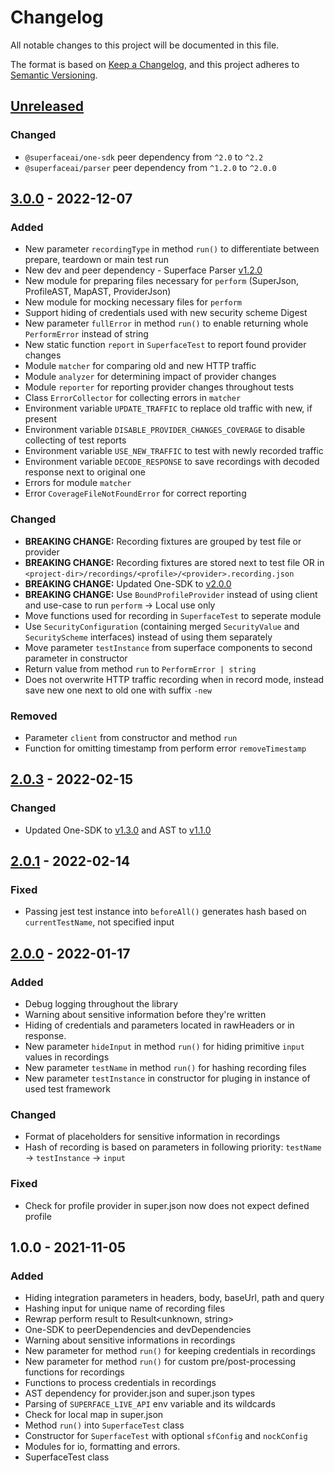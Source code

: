# Changelog

All notable changes to this project will be documented in this file.

The format is based on [Keep a Changelog](https://keepachangelog.com/en/1.0.0/),
and this project adheres to [Semantic Versioning](https://semver.org/spec/v2.0.0.html).

## [Unreleased]
### Changed
- `@superfaceai/one-sdk` peer dependency from `^2.0` to `^2.2`
- `@superfaceai/parser` peer dependency from `^1.2.0` to `^2.0.0`

## [3.0.0] - 2022-12-07
### Added
- New parameter `recordingType` in method `run()` to differentiate between prepare, teardown or main test run
- New dev and peer dependency - Superface Parser [v1.2.0](https://github.com/superfaceai/parser/releases/tag/v1.2.0)
- New module for preparing files necessary for `perform` (SuperJson, ProfileAST, MapAST, ProviderJson)
- New module for mocking necessary files for `perform`
- Support hiding of credentials used with new security scheme Digest
- New parameter `fullError` in method `run()` to enable returning whole `PerformError` instead of string
- New static function `report` in `SuperfaceTest` to report found provider changes
- Module `matcher` for comparing old and new HTTP traffic
- Module `analyzer` for determining impact of provider changes
- Module `reporter` for reporting provider changes throughout tests
- Class `ErrorCollector` for collecting errors in `matcher`
- Environment variable `UPDATE_TRAFFIC` to replace old traffic with new, if present
- Environment variable `DISABLE_PROVIDER_CHANGES_COVERAGE` to disable collecting of test reports
- Environment variable `USE_NEW_TRAFFIC` to test with newly recorded traffic
- Environment variable `DECODE_RESPONSE` to save recordings with decoded response next to original one
- Errors for module `matcher`
- Error `CoverageFileNotFoundError` for correct reporting

### Changed
- **BREAKING CHANGE:** Recording fixtures are grouped by test file or provider
- **BREAKING CHANGE:** Recording fixtures are stored next to test file OR in `<project-dir>/recordings/<profile>/<provider>.recording.json`
- **BREAKING CHANGE:** Updated One-SDK to [v2.0.0](https://github.com/superfaceai/one-sdk-js/releases/tag/v2.0.0)
- **BREAKING CHANGE:** Use `BoundProfileProvider` instead of using client and use-case to run `perform` -> Local use only
- Move functions used for recording in `SuperfaceTest` to seperate module
- Use `SecurityConfiguration` (containing merged `SecurityValue` and `SecurityScheme` interfaces) instead of using them separately
- Move parameter `testInstance` from superface components to second parameter in constructor
- Return value from method `run` to `PerformError | string`
- Does not overwrite HTTP traffic recording when in record mode, instead save new one next to old one with suffix `-new`

### Removed
- Parameter `client` from constructor and method `run`
- Function for omitting timestamp from perform error `removeTimestamp`

## [2.0.3] - 2022-02-15
### Changed
- Updated One-SDK to [v1.3.0](https://github.com/superfaceai/one-sdk-js/releases/tag/v1.3.0) and AST to [v1.1.0](https://github.com/superfaceai/ast-js/releases/tag/v1.1.0)

## [2.0.1] - 2022-02-14
### Fixed
- Passing jest test instance into `beforeAll()` generates hash based on `currentTestName`, not specified input

## [2.0.0] - 2022-01-17
### Added
- Debug logging throughout the library
- Warning about sensitive information before they're written
- Hiding of credentials and parameters located in rawHeaders or in response.
- New parameter `hideInput` in method `run()` for hiding primitive `input` values in recordings
- New parameter `testName` in method `run()` for hashing recording files
- New parameter `testInstance` in constructor for pluging in instance of used test framework

### Changed
- Format of placeholders for sensitive information in recordings
- Hash of recording is based on parameters in following priority: `testName` -> `testInstance` -> `input`

### Fixed
- Check for profile provider in super.json now does not expect defined profile

## 1.0.0 - 2021-11-05
### Added
- Hiding integration parameters in headers, body, baseUrl, path and query
- Hashing input for unique name of recording files
- Rewrap perform result to Result<unknown, string>
- One-SDK to peerDependencies and devDependencies
- Warning about sensitive informations in recordings
- New parameter for method `run()` for keeping credentials in recordings
- New parameter for method `run()` for custom pre/post-processing functions for recordings
- Functions to process credentials in recordings
- AST dependency for provider.json and super.json types
- Parsing of `SUPERFACE_LIVE_API` env variable and its wildcards
- Check for local map in super.json
- Method `run()` into `SuperfaceTest` class
- Constructor for `SuperfaceTest` with optional `sfConfig` and `nockConfig`
- Modules for io, formatting and errors.
- SuperfaceTest class

[Unreleased]: https://github.com/superfaceai/testing/compare/v3.0.0...HEAD
[3.0.0]: https://github.com/superfaceai/testing/compare/v2.0.3...v3.0.0
[2.0.3]: https://github.com/superfaceai/testing/compare/v2.0.1...v2.0.3
[2.0.1]: https://github.com/superfaceai/testing/compare/v2.0.0...v2.0.1
[2.0.0]: https://github.com/superfaceai/testing/compare/v1.0.0...v2.0.0
